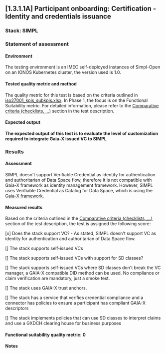## [1.3.1.1A] Participant onboarding: Certification - Identity and credentials issuance
### Stack: SIMPL

### Statement of assessment
#### Environment
The testing environment is an IMEC self-deployed instances of Simpl-Open on an IONOS Kubernetes cluster, the version used is 1.0.

#### Tested quality metric and method
The quality metric for this test is based on the criteria outlined in [iso27001_kpis_subkpis.xlsx](../../../../../design_decisions/background_info/iso27001_kpis_subkpis.xlsx). In Phase 1, the focus is on the Functional Suitability metric. For detailed information, please refer to the [Comparative criteria (checklists, ...)](./test.md#comparative-criteria-checklists-) section in the test description.

#### Expected output
**The expected output of this test is to evaluate the level of customization required to integrate Gaia-X issued VC to SIMPL**

### Results
#### Assessment
SIMPL doesn't support Verifiable Credential as identity for authentication and authoritarian of Data Space flow, therefore it is not compatible with Gaia-X framework
as identity management framework.
However, SIMPL uses Verifiable Credential as Catalog for Data Space, which is using the [Gaia-X framework](https://gaia-x.eu/news-press/gaia-x-and-catalogues/).

#### Measured results

Based on the criteria outlined in the [Comparative criteria (checklists, ...)](./test.md#comparative-criteria) section of the test description, the test is assigned the following score:

[x] Does the stack support VC? - As stated, SIMPL doesn't support VC as identity for authentication and authoritarian of Data Space flow.

[] The stack supports self-issued VCs 

[] The stack supports self-issued VCs with support for SD classes? 

[] The stack supports self-issued VCs where SD classes don't break the VC manager, a GAIA-X compatible DID method can
be used. No compliance or claim verification are mandatory, just a smoke test. 

[] The stack uses GAIA-X trust anchors.

[] The stack has a service that verifies credential compliance and a connector has policies to ensure a participant has
compliant GAIA-X descriptors 

[] The stack implements policies that can use SD classes to interpret claims and use a GXDCH clearing house for business
purposes

#### Functional suitability quality metric: 0

#### Notes
